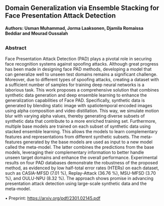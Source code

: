 ## Domain Generalization via Ensemble Stacking for Face Presentation Attack Detection
#### Authors: Usman Muhammad, Jorma Laaksonen, Djamila Romaissa Beddiar and Mourad Oussalah


##

### Abstract
Face Presentation Attack Detection (PAD) plays a pivotal role in securing face recognition systems against spoofing attacks. Although great progress has been made in designing face PAD methods, developing a model that can generalize well to unseen test domains remains a significant challenge. Moreover, due to different types of spoofing attacks, creating a dataset with a sufficient number of samples for training deep neural networks is a laborious task. This work proposes a comprehensive solution that combines synthetic data generation and deep ensemble learning to enhance the generalization capabilities of Face PAD. Specifically, synthetic data is generated by blending static image with spatiotemporal encoded images using alpha composition and video distillation. This way, we simulate motion blur with varying alpha values, thereby generating diverse subsets of synthetic data that contribute to a more enriched training set. Furthermore, multiple base models are trained on each subset of synthetic data using stacked ensemble learning. This allows the models to learn complementary features and representations from different synthetic subsets. The meta-features generated by the base models are used as input to a new model called the meta-model. The latter combines the predictions from the base models, leveraging their complementary information to better handle unseen target domains and enhance the overall performance. Experimental results on four PAD databases demonstrate the robustness of the proposed method, as evidenced by low half-total error rates (HTERs) on each dataset, such as  CASIA-MFSD (7.01 %), Replay-Attack (36.76 %), MSU-MFSD (3.70 %), and OULU-NPU (8.32 %). The approach shows promise in advancing presentation attack detection using large-scale synthetic data and the meta-model.

• Preprint: https://arxiv.org/pdf/2301.02145.pdf
